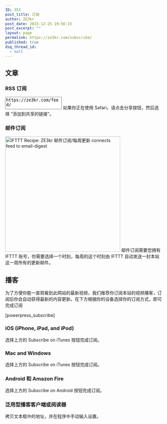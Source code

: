 ```yaml
---
ID: 351
post_title: 订阅
author: ZE3kr
post_date: 2015-12-25 19:56:15
post_excerpt: ""
layout: page
permalink: https://ze3kr.com/subscribe/
published: true
dsq_thread_id:
  - null
---
```

<h2>文章</h2>
<h3>RSS 订阅</h3>
<textarea onclick="this.focus();this.select()" readonly="readonly" style="height:3em;resize:none;">https://ze3kr.com/feed/</textarea>
如果你正在使用 Safari，请点击分享按钮，然后选择 “添加到共享的链接”。
<h3>邮件订阅</h3>
<a href="https://ifttt.com/view_embed_recipe/177443-ze3kr" target="_blank"><img src="https://media.landcement.com/sites/2/20160209172845/177443.png" alt="IFTTT Recipe: ZE3kr 邮件订阅/每周更新 connects feed to email-digest" width="370px" style="max-width:100%"/></a>
邮件订阅需要您拥有 IFTTT 账号，你需要选择一个时刻，每周的这个时刻由 IFTTT 自动发送一封本站这一周所有的更新邮件。
<h2>播客</h2>
为了方便你能一直观看到此网站的最新视频，我们推荐你订阅本站的视频播客，订阅后你会自动获得最新的内容更新。在下方根据你的设备选择你的订阅方式，即可完成订阅

[powerpress_subscribe]
<h3>iOS (iPhone, iPad, and iPod)</h3>
选择上方的 Subscribe on iTunes 按钮完成订阅。
<h3>Mac and Windows</h3>
选择上方的 Subscribe on iTunes 按钮完成订阅。
<h3>Android 和 Amazon Fire</h3>
选择上方的 Subscribe on Android 按钮完成订阅。
<h3>泛用型播客客户端或阅读器</h3>
拷贝文本框中的地址，并在程序中手动输入设置。